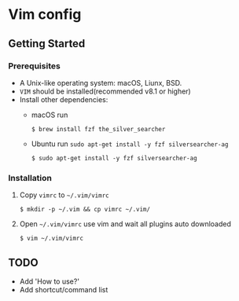 # Vim config

## Getting Started

### Prerequisites

- A Unix-like operating system: macOS, Liunx, BSD.
- `VIM` should be installed(recommended v8.1 or higher)
- Install other dependencies:
    - macOS run 
    
        ```
        $ brew install fzf the_silver_searcher
        ```

    - Ubuntu run `sudo apt-get install -y fzf silversearcher-ag`
        
        ```
        $ sudo apt-get install -y fzf silversearcher-ag
        ```

### Installation

1. Copy `vimrc` to `~/.vim/vimrc`

    ```
    $ mkdir -p ~/.vim && cp vimrc ~/.vim/
    ```
2. Open `~/.vim/vimrc` use vim and wait all plugins auto downloaded

    ```
    $ vim ~/.vim/vimrc
    ```

## TODO

- Add 'How to use?'
- Add shortcut/command list
